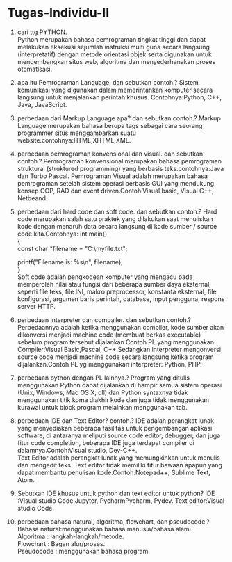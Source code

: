 # Tugas-Individu-II
1. cari ttg PYTHON.\
Python merupakan bahasa pemrograman tingkat tinggi dan dapat melakukan eksekusi sejumlah instruksi multi guna secara langsung (interpretatif) dengan metode orientasi objek serta digunakan untuk mengembangkan situs web, algoritma dan menyederhanakan proses otomatisasi.
2. apa itu Pemrograman Language, dan sebutkan contoh.?
Sistem komunikasi yang digunakan dalam memerintahkan komputer secara langsung untuk menjalankan perintah khusus. Contohnya:Python, C++, Java, JavaScript. 
3. perbedaan dari Markup Language apa? dan sebutkan contoh.?
Markup Language merupakan bahasa berupa tags sebagai cara seorang programmer situs menggambarkan suatu website.contohnya:HTML,XHTML,XML.
4. perbedaan pemrograman konvensional dan visual. dan sebutkan contoh.?
Pemrograman konvensional merupakan bahasa pemrograman struktural (struktured programming) yang berbasis teks.contohnya:Java dan Turbo Pascal. 
Pemrograman Visual adalah merupakan bahasa pemrograman setelah sistem operasi berbasis GUI yang mendukung konsep OOP, RAD dan event driven.Contoh:Visual basic, Visual C++, Netbeand. 
5. perbedaan dari hard code dan soft code. dan sebutkan contoh.?
Hard code merupakan salah satu praktek yang dilakukan saat menuliskan kode dengan menaruh data secara langsung di kode sumber / source code kita.Contohnya:
int main()\
{\
    const char *filename = "C:\\myfile.txt";

    printf("Filename is: %s\n", filename);\
}\
Soft code adalah pengkodean komputer yang mengacu pada memperoleh nilai atau fungsi dari beberapa sumber daya eksternal, seperti file teks, file INI, makro preprocessor, konstanta eksternal, file konfigurasi, argumen baris perintah, database, input pengguna, respons server HTTP.
6. perbedaan interpreter dan compailer. dan sebutkan contoh.?
Perbedaannya adalah ketika menggunakan compiler, kode sumber akan dikonversi menjadi machine code (membuat berkas executable) sebelum program tersebut dijalankan.Contoh PL yang menggunakan Compiler:Visual Basic,Pascal, C++.Sedangkan interpreter mengonversi source code menjadi machine code secara langsung ketika program dijalankan.Contoh PL yg menggunakan interpreter:
Python, PHP. 
7. perbedaan python dengan PL lainnya.?
Program yang ditulis menggunakan Python dapat dijalankan di hampir semua sistem operasi (Unix, Windows, Mac OS X, dll) dan Python syntaxnya tidak menggunakan titik koma diakhir kode dan juga tidak menggunakan kurawal untuk block program melainkan menggunakan tab. 
8. perbedaan IDE dan Text Editor? contoh.?
IDE adalah perangkat lunak yang menyediakan beberapa fasilitas untuk pengembangan aplikasi software, di antaranya meliputi source code editor, debugger, dan juga fitur code completion, beberapa IDE juga terdapat compiler di dalamnya.Contoh:Visual studio, Dev-C++.\
Text Editor adalah perangkat lunak yang memungkinkan untuk menulis dan mengedit teks. Text editor tidak memiliki fitur bawaan apapun yang dapat membantu penulisan kode.Contoh:Notepad++, Sublime Text, Atom. 
9. Sebutkan IDE khusus untuk python dan text editor untuk python? 
IDE :Visual studio Code,Jupyter, PycharmPycharm, Pydev. 
Text editor:Visual studio Code. 
10. perbedaan bahasa natural, algoritma, flowchart, dan pseudocode.?\
Bahasa natural:menggunakan bahasa manusia/bahasa alami. \
Algoritma : langkah-langkah/metode.\
Flowchart : Bagan alur/proses.\
Pseudocode : menggunakan bahasa program.

